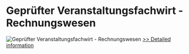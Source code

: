 # Geprüfter Veranstaltungsfachwirt - Rechnungswesen
![Geprüfter Veranstaltungsfachwirt - Rechnungswesen](https://mycommerce.akamaized.net/api/pimages/P300481274/BIG/300481274.JPG)
[>> Detailed information](https://secure.shareit.com/shareit/product.html?productid=300481274&affiliateid=200057808)